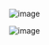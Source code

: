 ![image](https://github.com/Fznaf/MobileProgrammingMidterm/assets/89885429/eb0e614b-ffae-409c-a789-ac9f6e80978b)

![image](https://github.com/Fznaf/MobileProgrammingMidterm/assets/89885429/c17e8a21-3c4c-426f-b50e-90bfb58305f1)

